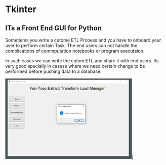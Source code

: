 # Tkinter

## ITs a Front End GUI for Python

Sometiems you write a cutome ETL Prcoess and you have to onboard your user to perform certain Task.
The end users can not handle the complications of commputation notebooks or program executaion.

In such cases we can write the cutom ETL and share it with end users. Its very good specially in
casese where we need certain change to be performed before pushing data to a database.


<img src="Images/FuntosoTK.PNG" alt="Funtoso Extract Transform Load" width="400"/>|
